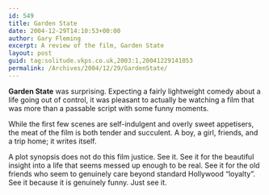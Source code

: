 ```yaml
---
id: 549
title: Garden State
date: 2004-12-29T14:10:53+00:00
author: Gary Fleming
excerpt: A review of the film, Garden State
layout: post
guid: tag:solitude.vkps.co.uk,2003:1,20041229141053
permalink: /Archives/2004/12/29/GardenState/
---
```

**Garden State** was surprising. Expecting a fairly lightweight comedy about a life going out of control, it was pleasant to actually be watching a film that was more than a passable script with some funny moments.

While the first few scenes are self-indulgent and overly sweet appetisers, the meat of the film is both tender and succulent. A boy, a girl, friends, and a trip home; it writes itself.

A plot synopsis does not do this film justice. See it. See it for the beautiful insight into a life that seems messed up enough to be real. See it for the old friends who seem to genuinely care beyond standard Hollywood &#8220;loyalty&#8221;. See it because it is genuinely funny. Just see it.
